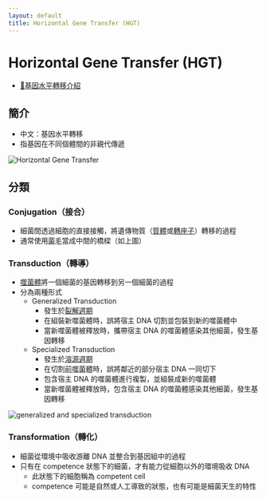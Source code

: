 ```yaml
---
layout: default
title: Horizontal Gene Transfer (HGT)
---
```


# Horizontal Gene Transfer (HGT)

- [🎥基因水平轉移介紹](https://www.youtube.com/watch?v=08Q-MVeNeTU)

## 簡介

- 中文：基因水平轉移
- 指基因在不同個體間的非親代傳遞

<img src="https://media.springernature.com/lw685/springer-static/image/chp%3A10.1007%2F8623_2015_46/MediaObjects/978-3-662-49131-7_46_Fig1_HTML.png" alt="Horizontal Gene Transfer" data-zoom="0.9" /> 

## 分類 

### Conjugation（接合）

- 細菌間透過細胞的直接接觸，將遺傳物質（[質體](plasmid)或[轉座子](transposon)）轉移的過程
- 通常使用<abbr title="pilus, conjugation pilus, F-pilus, or sex pilus">菌毛</abbr>當成中間的橋樑（如上圖）

### Transduction（轉導）

- [噬菌體](bacteriophage)將一個細菌的基因轉移到另一個細菌的過程
- 分為兩種形式
    - <span id="generalized-transduction">Generalized Transduction</span>
        - 發生於[裂解週期](bacteriophage#lytic-cycle)
        - 在組裝新噬菌體時，誤將宿主 DNA 切割並包裝到新的噬菌體中
        - 當新噬菌體被釋放時，攜帶宿主 DNA 的噬菌體感染其他細菌，發生基因轉移
    - <span id="specialized-transduction">Specialized Transduction</span>
        - 發生於[溶源週期](bacteriophage#lysogenic-cycle)
        - 在切割<abbr title="prophage，噬菌體的基因">前噬菌體</abbr>時，誤將鄰近的部分宿主 DNA 一同切下
        - 包含宿主 DNA 的噬菌體進行複製，並組裝成新的噬菌體
        - 當新噬菌體被釋放時，包含宿主 DNA 的噬菌體感染其他細菌，發生基因轉移

<img src="https://d3kfrrhrj36vzx.cloudfront.net/images/1657598242952_9g33jyuz.png" alt="generalized and specialized transduction" data-zoom="0.9" /> 

### Transformation（轉化）

- 細菌從環境中吸收游離 DNA 並整合到基因組中的過程
- 只有在 competence 狀態下的細菌，才有能力從細胞以外的環境吸收 DNA
    - 此狀態下的細胞稱為 competent cell
    - competence 可能是自然或人工導致的狀態，也有可能是細菌天生的特性